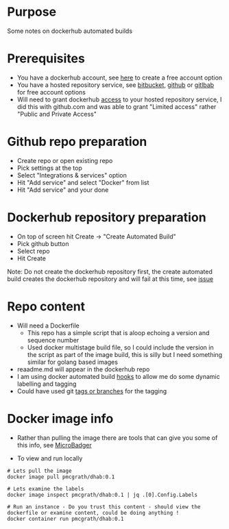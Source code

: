 # Purpose
Some notes on dockerhub automated builds



# Prerequisites
- You have a dockerhub account, see [here](https://hub.docker.com/) to create a free account option
- You have a hosted repository service, see [bitbucket](https://bitbucket.org/), [github](https://github.com/) or [gitlbab](https://about.gitlab.com/) for free account options
- Will need to grant dockerhub [access](https://docs.docker.com/docker-hub/github/#linking-docker-hub-to-a-github-account) to your hosted repository service, I did this with github.com and was able to grant "Limited access" rather "Public and Private Access"



# Github repo preparation
- Create repo or open existing repo
- Pick settings at the top
- Select "Integrations & services" option
- Hit "Add service" and select "Docker" from list
- Hit "Add service" and your done



# Dockerhub repository preparation
- On top of screen hit Create -> "Create Automated Build"
- Pick github button
- Select repo
- Hit Create

Note: Do not create the dockerhub repository first, the create automated build creates the dockerhub repository and will fail at this time, see [issue](https://github.com/docker/hub-feedback/issues/450#issuecomment-15509724://github.com/docker/hub-feedback/issues/450#issuecomment-155097245)



# Repo content
- Will need a Dockerfile
	- This repo has a simple script that is aloop echoing a version and sequence number
	- Used docker multistage build file, so I could include the version in the script as part of the image build, this is silly but I need something similar for golang based images
- reaadme.md will appear in the dockerhub repo
- I am using docker automated build [hooks](https://docs.docker.com/docker-cloud/builds/advanced/#custom-build-phase-hooks) to allow me do some dynamic labelling and tagging
- Could have used git [tags or branches](https://docs.docker.com/docker-hub/builds/) for the tagging



# Docker image info
- Rather than pulling the image there are tools that can give you some of this info, see [MicroBadger](https://microbadger.com/images/pmcgrath/dhab)

- To view and run locally
```
# Lets pull the image
docker image pull pmcgrath/dhab:0.1

# Lets examine the labels
docker image inspect pmcgrath/dhab:0.1 | jq .[0].Config.Labels

# Run an instance - Do you trust this content - should view the dockerfile or examine content, could be doing anything !
docker container run pmcgrath/dhab:0.1
```
